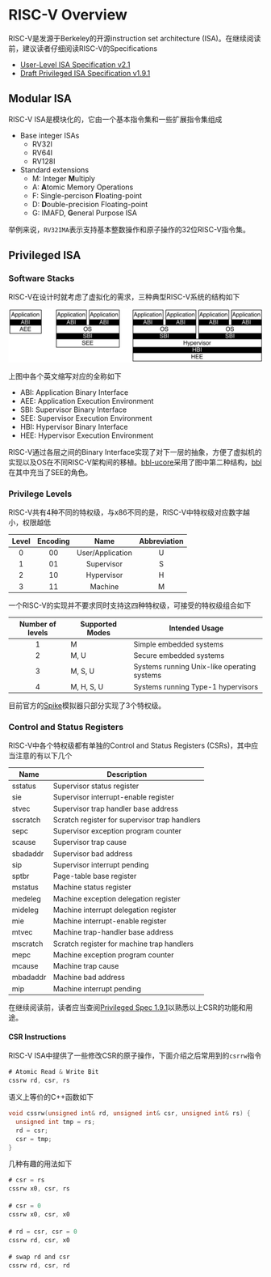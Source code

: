 # RISC-V Overview

RISC-V是发源于Berkeley的开源instruction set architecture (ISA)。在继续阅读前，建议读者仔细阅读RISC-V的Specifications

* [User-Level ISA Specification v2.1](https://riscv.org/specifications/)
* [Draft Privileged ISA Specification v1.9.1](https://riscv.org/specifications/privileged-isa)

## Modular ISA

RISC-V ISA是模块化的，它由一个基本指令集和一些扩展指令集组成

* Base integer ISAs
    - RV32I
    - RV64I
    - RV128I
* Standard extensions
    - M: Integer **M**ultiply
    - A: **A**tomic Memory Operations
    - F: Single-percison **F**loating-point
    - D: **D**ouble-precision Floating-point
    - G: IMAFD, **G**eneral Purpose ISA

举例来说，`RV32IMA`表示支持基本整数操作和原子操作的32位RISC-V指令集。

## Privileged ISA

### Software Stacks

RISC-V在设计时就考虑了虚拟化的需求，三种典型RISC-V系统的结构如下

![software-stacks](_images/software-stacks.png)

上图中各个英文缩写对应的全称如下

* ABI: Application Binary Interface
* AEE: Application Execution Environment
* SBI: Supervisor Binary Interface
* SEE: Supervisor Execution Environment
* HBI: Hypervisor Binary Interface
* HEE: Hypervisor Execution Environment

RISC-V通过各层之间的Binary Interface实现了对下一层的抽象，方便了虚拟机的实现以及OS在不同RISC-V架构间的移植。[bbl-ucore](https://github.com/ring00/bbl-ucore)采用了图中第二种结构，[bbl](https://github.com/riscv/riscv-pk)在其中充当了SEE的角色。

### Privilege Levels

RISC-V共有4种不同的特权级，与x86不同的是，RISC-V中特权级对应数字越小，权限越低

| Level | Encoding |       Name       | Abbreviation |
| :---: | :------: | :--------------: | :----------: |
|   0   |    00    | User/Application |      U       |
|   1   |    01    |    Supervisor    |      S       |
|   2   |    10    |    Hypervisor    |      H       |
|   3   |    11    |     Machine      |      M       |

一个RISC-V的实现并不要求同时支持这四种特权级，可接受的特权级组合如下

| Number of levels | Supported Modes | Intended Usage                           |
| :--------------: | --------------- | ---------------------------------------- |
|        1         | M               | Simple embedded systems                  |
|        2         | M, U            | Secure embedded systems                  |
|        3         | M, S, U         | Systems running Unix-like operating systems |
|        4         | M, H, S, U      | Systems running Type-1 hypervisors       |

目前官方的[Spike](https://github.com/riscv/riscv-isa-sim)模拟器只部分实现了3个特权级。

### Control and Status Registers

RISC-V中各个特权级都有单独的Control and Status Registers (CSRs)，其中应当注意的有以下几个

| Name     | Description                              |
| -------- | ---------------------------------------- |
| sstatus  | Supervisor status register               |
| sie      | Supervisor interrupt-enable register     |
| stvec    | Supervisor trap handler base address     |
| sscratch | Scratch register for supervisor trap handlers |
| sepc     | Supervisor exception program counter     |
| scause   | Supervisor trap cause                    |
| sbadaddr | Supervisor bad address                   |
| sip      | Supervisor interrupt pending             |
| sptbr    | Page-table base register                 |
| mstatus  | Machine status register                  |
| medeleg  | Machine exception delegation register    |
| mideleg  | Machine interrupt delegation register    |
| mie      | Machine interrupt-enable register        |
| mtvec    | Machine trap-handler base address        |
| mscratch | Scratch register for machine trap handlers |
| mepc     | Machine exception program counter        |
| mcause   | Machine trap cause                       |
| mbadaddr | Machine bad address                      |
| mip      | Machine interrupt pending                |

在继续阅读前，读者应当查阅[Privileged Spec 1.9.1](https://riscv.org/specifications/privileged-isa)以熟悉以上CSR的功能和用途。

#### CSR Instructions

RISC-V ISA中提供了一些修改CSR的原子操作，下面介绍之后常用到的`csrrw`指令

```nasm
# Atomic Read & Write Bit
cssrw rd, csr, rs
```

语义上等价的C++函数如下

```cpp
void cssrw(unsigned int& rd, unsigned int& csr, unsigned int& rs) {
  unsigned int tmp = rs;
  rd = csr;
  csr = tmp;
}
```

几种有趣的用法如下

```nasm
# csr = rs
cssrw x0, csr, rs

# csr = 0
cssrw x0, csr, x0

# rd = csr, csr = 0
cssrw rd, csr, x0

# swap rd and csr
cssrw rd, csr, rd
```
